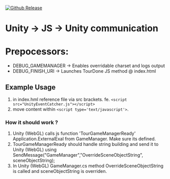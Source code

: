 [unity-download]:                 https://unity3d.com/get-unity/download/archive
[unity-version-badge]:            https://img.shields.io/badge/Unity%20Editor%20Version-2017.1.1f1-green.svg
[![Github Release][unity-version-badge]][unity-download]

# Unity -> JS -> Unity communication

# Prepocessors:
* DEBUG_GAMEMANAGER -> Enables overridable charset and logs output
* DEBUG_FINISH_URI -> Launches TourDone JS method @ index.html

## Example Usage
1. in index.hml reference file via src brackets. fe. ``<script src="UnityEventCatcher.js"></script>``
2. move content within ``<script type='text/javascript'>``.

### How it should work ?
1. Unity (WebGL) calls js function 'TourGameManagerReady' Application.ExternalExal from GameManager. Make sure its defined.
2. TourGameManagerReady should handle string building and send it to Unity (WebGL) using SendMessage("GameManager","OverrideSceneObjectString", sceneObjectString);
3. In Unity (WebGL) GameManager.cs method OverrideSceneObjectString is called and sceneObjectString is overriden.
